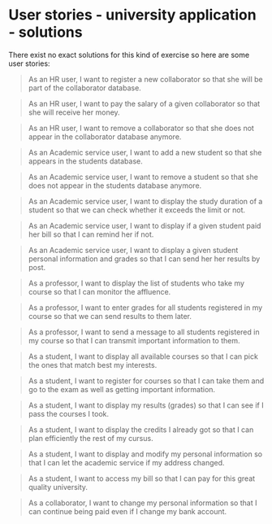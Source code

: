 # User stories - university application - solutions

There exist no exact solutions for this kind of exercise so here are some user stories:

> As an HR user, I want to register a new collaborator so that she will be part of the collaborator database.

> As an HR user, I want to pay the salary of a given collaborator so that she will receive her money.

> As an HR user, I want to remove a collaborator so that she does not appear in the collaborator database anymore.

> As an Academic service user, I want to add a new student so that she appears in the students database.

> As an Academic service user, I want to remove a student so that she does not appear in the students database anymore.

> As an Academic service user, I want to display the study duration of a student so that we can check whether it exceeds the limit or not.

> As an Academic service user, I want to display if a given student paid her bill so that I can remind her if not.

> As an Academic service user, I want to display a given student personal information and grades so that I can send her her results by post.

> As a professor, I want to display the list of students who take my course so that I can monitor the affluence.

> As a professor, I want to enter grades for all students registered in my course so that we can send results to them later.

> As a professor, I want to send a message to all students registered in my course so that I can transmit important information to them.

> As a student, I want to display all available courses so that I can pick the ones that match best my interests.

> As a student, I want to register for courses so that I can take them and go to the exam as well as getting important information.

> As a student, I want to display my results (grades) so that I can see if I pass the courses I took.

> As a student, I want to display the credits I already got so that I can plan efficiently the rest of my cursus.

> As a student, I want to display and modify my personal information so that I can let the academic service if my address changed.

> As a student, I want to access my bill so that I can pay for this great quality university.

> As a collaborator, I want to change my personal information so that I can continue being paid even if I change my bank account.





